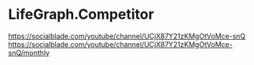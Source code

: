 # LifeGraph.Competitor
https://socialblade.com/youtube/channel/UCjX87Y21zKMgOtVoMce-snQ https://socialblade.com/youtube/channel/UCjX87Y21zKMgOtVoMce-snQ/monthly
